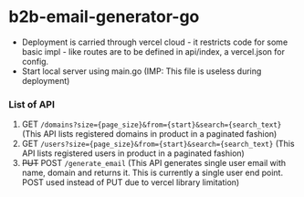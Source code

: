# b2b-email-generator-go

- Deployment is carried through vercel cloud - it restricts code for some basic impl - like routes are to be defined in api/index, a vercel.json for config. 
- Start local server using main.go (IMP: This file is useless during deployment) 

### List of API

1. GET `/domains?size={page_size}&from={start}&search={search_text}` (This API lists registered domains in product in a paginated fashion)
2. GET `/users?size={page_size}&from={start}&search={search_text}` (This API lists registered users in product in a paginated fashion)
3. ~~PUT~~ POST `/generate_email` (This API generates single user email with name, domain and returns it. This is currently a single user end point. POST used instead of PUT due to vercel library limitation)

